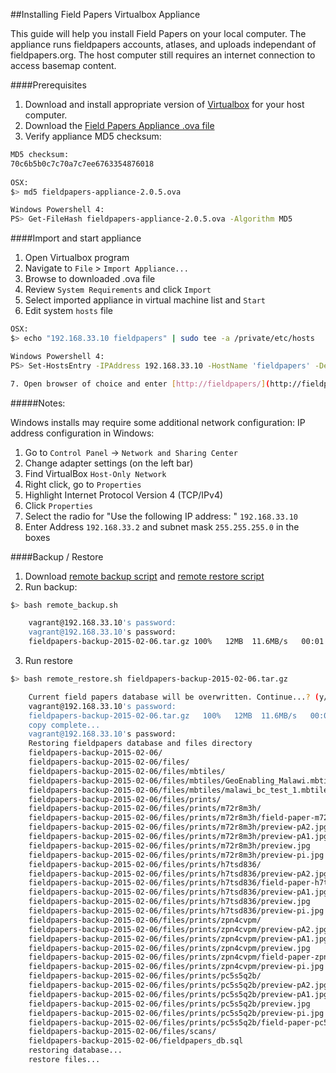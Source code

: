 ##Installing Field Papers Virtualbox Appliance

This guide will help you install Field Papers on your local computer.  The appliance runs fieldpapers accounts, atlases, and uploads independant of fieldpapers.org.  The host computer still requires an internet connection to access basemap content.

####Prerequisites

1. Download and install appropriate version of [Virtualbox](https://www.virtualbox.org/wiki/Downloads) for your host computer.
2. Download the [Field Papers Appliance .ova file](http://blueraster-outbox.s3.amazonaws.com/fieldpapers-appliance-2.0.5.ova#md5=70c6b5b0c7c70a7c7ee6763354876018)
3. Verify appliance MD5 checksum: 

```bash		
MD5 checksum: 
70c6b5b0c7c70a7c7ee6763354876018
	
OSX:
$> md5 fieldpapers-appliance-2.0.5.ova

Windows Powershell 4:
PS> Get-FileHash fieldpapers-appliance-2.0.5.ova -Algorithm MD5
```

####Import and start appliance 

1. Open Virtualbox program
2. Navigate to `File` > `Import Appliance...`
3. Browse to downloaded .ova file
4. Review `System Requirements` and click `Import`
5. Select imported appliance in virtual machine list and `Start`
6. Edit system `hosts` file

```bash
OSX: 
$> echo "192.168.33.10 fieldpapers" | sudo tee -a /private/etc/hosts

Windows Powershell 4: 
PS> Set-HostsEntry -IPAddress 192.168.33.10 -HostName 'fieldpapers' -Description "fieldpapers virtualbox appliance"

7. Open browser of choice and enter [http://fieldpapers/](http://fieldpapers/)
```

#####Notes:

Windows installs may require some additional network configuration:
IP address configuration in Windows:

1. Go to `Control Panel` -> `Network and Sharing Center`
2. Change adapter settings (on the left bar)
3. Find VirtualBox `Host-Only Network`
4. Right click, go to `Properties`
5. Highlight Internet Protocol Version 4 (TCP/IPv4)
6. Click `Properties`
7. Select the radio for "Use the following IP address: " `192.168.33.10`
8. Enter Address `192.168.33.2` and subnet mask `255.255.255.0` in the boxes
	

####Backup / Restore

1. Download [remote backup script](https://github.com/brendancol/fieldpapers-1/blob/master/appliance/remote_backup.sh) and  [remote restore script](https://github.com/brendancol/fieldpapers-1/blob/master/appliance/remote_restore.sh)
2. Run backup:

```bash
$> bash remote_backup.sh

    vagrant@192.168.33.10's password: 
    vagrant@192.168.33.10's password: 
    fieldpapers-backup-2015-02-06.tar.gz 100%   12MB  11.6MB/s   00:01 
```

3. Run restore
```bash
$> bash remote_restore.sh fieldpapers-backup-2015-02-06.tar.gz

	Current field papers database will be overwritten. Continue...? (y/n)? y
	vagrant@192.168.33.10's password: 
	fieldpapers-backup-2015-02-06.tar.gz   100%   12MB  11.6MB/s   00:01    
	copy complete...
	vagrant@192.168.33.10's password: 
	Restoring fieldpapers database and files directory
	fieldpapers-backup-2015-02-06/
	fieldpapers-backup-2015-02-06/files/
	fieldpapers-backup-2015-02-06/files/mbtiles/
	fieldpapers-backup-2015-02-06/files/mbtiles/GeoEnabling_Malawi.mbtiles
	fieldpapers-backup-2015-02-06/files/mbtiles/malawi_bc_test_1.mbtiles
	fieldpapers-backup-2015-02-06/files/prints/
	fieldpapers-backup-2015-02-06/files/prints/m72r8m3h/
	fieldpapers-backup-2015-02-06/files/prints/m72r8m3h/field-paper-m72r8m3h.pdf
	fieldpapers-backup-2015-02-06/files/prints/m72r8m3h/preview-pA2.jpg
	fieldpapers-backup-2015-02-06/files/prints/m72r8m3h/preview-pA1.jpg
	fieldpapers-backup-2015-02-06/files/prints/m72r8m3h/preview.jpg
	fieldpapers-backup-2015-02-06/files/prints/m72r8m3h/preview-pi.jpg
	fieldpapers-backup-2015-02-06/files/prints/h7tsd836/
	fieldpapers-backup-2015-02-06/files/prints/h7tsd836/preview-pA2.jpg
	fieldpapers-backup-2015-02-06/files/prints/h7tsd836/field-paper-h7tsd836.pdf
	fieldpapers-backup-2015-02-06/files/prints/h7tsd836/preview-pA1.jpg
	fieldpapers-backup-2015-02-06/files/prints/h7tsd836/preview.jpg
	fieldpapers-backup-2015-02-06/files/prints/h7tsd836/preview-pi.jpg
	fieldpapers-backup-2015-02-06/files/prints/zpn4cvpm/
	fieldpapers-backup-2015-02-06/files/prints/zpn4cvpm/preview-pA2.jpg
	fieldpapers-backup-2015-02-06/files/prints/zpn4cvpm/preview-pA1.jpg
	fieldpapers-backup-2015-02-06/files/prints/zpn4cvpm/preview.jpg
	fieldpapers-backup-2015-02-06/files/prints/zpn4cvpm/field-paper-zpn4cvpm.pdf
	fieldpapers-backup-2015-02-06/files/prints/zpn4cvpm/preview-pi.jpg
	fieldpapers-backup-2015-02-06/files/prints/pc5s5q2b/
	fieldpapers-backup-2015-02-06/files/prints/pc5s5q2b/preview-pA2.jpg
	fieldpapers-backup-2015-02-06/files/prints/pc5s5q2b/preview-pA1.jpg
	fieldpapers-backup-2015-02-06/files/prints/pc5s5q2b/preview.jpg
	fieldpapers-backup-2015-02-06/files/prints/pc5s5q2b/preview-pi.jpg
	fieldpapers-backup-2015-02-06/files/prints/pc5s5q2b/field-paper-pc5s5q2b.pdf
	fieldpapers-backup-2015-02-06/files/scans/
	fieldpapers-backup-2015-02-06/fieldpapers_db.sql
	restoring database...
	restore files...

```

